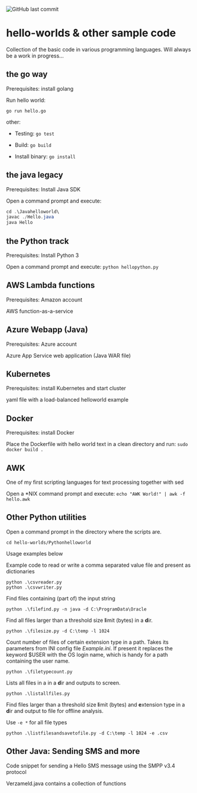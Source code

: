 ![GitHub last commit](https://img.shields.io/github/last-commit/richardschrauwen/hello-worlds?style=plastic)

# hello-worlds & other sample code
Collection of the basic code in various programming languages. Will always be a work in progress...

## the go way
Prerequisites: install golang

Run hello world:
```golang
go run hello.go
```

other:

* Testing: `go test`

* Build: `go build`

* Install binary: `go install`

## the java legacy
Prerequisites: Install Java SDK

Open a command prompt and execute:
```java
cd .\Javahelloworld\
javac ./Hello.java
java Hello
```
## the Python track
Prerequisites: Install Python 3

Open a command prompt and execute: `python hellopython.py`

## AWS Lambda functions
Prerequisites: Amazon account

AWS function-as-a-service

## Azure Webapp (Java)
Prerequisites: Azure account

Azure App Service web application (Java WAR file)

## Kubernetes
Prerequisites: install Kubernetes and start cluster

yaml file with a load-balanced helloworld example

## Docker
Prerequisites: install Docker

Place the Dockerfile with hello world text in a clean directory and run: 
`sudo docker build .`

## AWK
One of my first scripting languages for text processing together with sed

Open a \*NIX command prompt and execute: `echo "AWK World!" | awk -f hello.awk`

## Other Python utilities

Open a command prompt in the directory where the scripts are.

```
cd hello-worlds/Pythonhelloworld
```
Usage examples below

Example code to read or write a comma separated value file and present as dictionaries
```
python .\csvreader.py
python .\csvwriter.py
```

Find files containing (part of) the input string 

```
python .\filefind.py -n java -d C:\ProgramData\Oracle
```

Find all files larger than a threshold size **l**imit (bytes) in a **d**ir.
```
python .\filesize.py -d C:\temp -l 1024

```

Count number of files of certain extension type in a path. Takes its parameters from INI config file *Example.ini*. If present it replaces the keyword $USER with the OS login name, which is handy for a path containing the user name.
```
python .\filetypecount.py

```

Lists all files in a in a **d**ir and outputs to screen. 
```
python .\listallfiles.py

```

Find files larger than a threshold size **l**imit (bytes) and **e**xtension type in a **d**ir and output to file for offline analysis.

Use `-e *` for all file types

```
python .\listfilesandsavetofile.py -d C:\temp -l 1024 -e .csv

```



## Other Java: Sending SMS and more

Code snippet for sending a Hello SMS message using the SMPP v3.4 protocol

Verzameld.java contains a collection of functions
